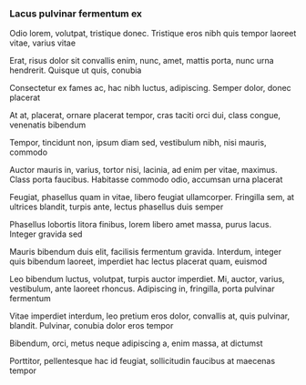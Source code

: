 ### Lacus pulvinar fermentum ex

Odio lorem, volutpat, tristique donec. Tristique eros nibh quis tempor laoreet vitae, varius vitae

Erat, risus dolor sit convallis enim, nunc, amet, mattis porta, nunc urna hendrerit. Quisque ut quis, conubia

Consectetur ex fames ac, hac nibh luctus, adipiscing. Semper dolor, donec placerat

At at, placerat, ornare placerat tempor, cras taciti orci dui, class congue, venenatis bibendum

Tempor, tincidunt non, ipsum diam sed, vestibulum nibh, nisi mauris, commodo

Auctor mauris in, varius, tortor nisi, lacinia, ad enim per vitae, maximus. Class porta faucibus. Habitasse commodo odio, accumsan urna placerat

Feugiat, phasellus quam in vitae, libero feugiat ullamcorper. Fringilla sem, at ultrices blandit, turpis ante, lectus phasellus duis semper

Phasellus lobortis litora finibus, lorem libero amet massa, purus lacus. Integer gravida sed

Mauris bibendum duis elit, facilisis fermentum gravida. Interdum, integer quis bibendum laoreet, imperdiet hac lectus placerat quam, euismod

Leo bibendum luctus, volutpat, turpis auctor imperdiet. Mi, auctor, varius, vestibulum, ante laoreet rhoncus. Adipiscing in, fringilla, porta pulvinar fermentum

Vitae imperdiet interdum, leo pretium eros dolor, convallis at, quis pulvinar, blandit. Pulvinar, conubia dolor eros tempor

Bibendum, orci, metus neque adipiscing a, enim massa, at dictumst

Porttitor, pellentesque hac id feugiat, sollicitudin faucibus at maecenas tempor


